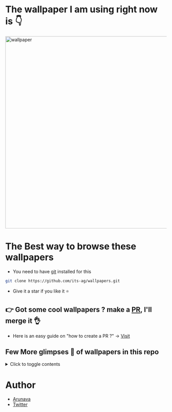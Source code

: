 # The wallpaper I am using right now is 👇


<img src="https://user-images.githubusercontent.com/102473837/197252286-01dfb185-f25a-42ee-adac-491e3f9713ec.png" alt="wallpaper" style="width:600px;"/>

# The Best way to browse these wallpapers
- You need to have [git](https://git-scm.com/) installed for this

```bash
git clone https://github.com/its-ag/wallpapers.git
```

- Give it a star if you like it ⭐

## 👉 Got some cool wallpapers ? make a [PR](https://github.com/its-ag/wallpapers/pulls), I'll merge it 👌
- Here is an easy guide on "how to create a PR ?" -> [Visit](https://dev.to/lukegarrigan/the-simplest-way-to-make-a-pull-request-2h61)

## Few More glimpses 🦩 of wallpapers in this repo
 
<details>

<summary>Click to toggle contents</summary>

![741632](https://user-images.githubusercontent.com/102473837/197253368-702cd656-d711-4cc2-a6a3-8e17185b93a1.png)
![1147726](https://user-images.githubusercontent.com/102473837/197253385-fee97757-7e28-4a11-9fed-e9c30eaf9e1d.png)
![astronaut-between-smoke-of-colors_3840x2160_xtrafondos com](https://user-images.githubusercontent.com/102473837/197253389-1c041e4c-07ca-40d6-8fd8-3fbd78b52b16.jpg)
![cropped-1920-1080-415519](https://user-images.githubusercontent.com/102473837/197253401-d87f3b88-25c6-4292-a943-5d8983849f59.jpg)
![Screenshot_2022-04-02_183705](https://user-images.githubusercontent.com/102473837/197253410-1bbfbd54-2c2c-4032-9f49-cc385735b93c.png)
![skull-in-astronaut-suit_3840x2160_xtrafondos com](https://user-images.githubusercontent.com/102473837/197253416-d27e3a32-c8d5-48c9-8cf5-400599d259ea.jpg)
![unknown (1)](https://user-images.githubusercontent.com/102473837/197253421-f5debad1-62a7-4cb6-afa3-76c89632c936.png)
![unknown (3)](https://user-images.githubusercontent.com/102473837/197253425-845dd98a-add9-41f5-9028-b9c543405a84.png)
![unknown (6)](https://user-images.githubusercontent.com/102473837/197253429-8b761e24-8f7d-4266-923d-dd63c36eb503.png)
![unknown (7)](https://user-images.githubusercontent.com/102473837/197253433-9e856a6b-cdbc-4cc2-b7a1-0ce0c297e8d7.png)
![unknown (10)](https://user-images.githubusercontent.com/102473837/197253439-3448f578-d5d0-44ff-b0d1-d704e94748de.png)
![unknown (11)](https://user-images.githubusercontent.com/102473837/197253445-cc49bcd8-ef48-4c20-ba1b-045fd040d4c9.png)
![wallpaperflare com_wa_llpaper_2](https://user-images.githubusercontent.com/102473837/197253446-5409bbaa-bf64-48d7-98e5-d5c3984c015c.jpg)
![wallpaperflare com_wallpaper jpgh](https://user-images.githubusercontent.com/102473837/197253456-e89f7e37-1e00-44ef-bb4a-f3be67f4acfe.jpg)
![wallpaperflare com_wallpaper_15](https://user-images.githubusercontent.com/102473837/197253459-f59b30bb-c460-4f32-93a0-c73cdb3dd27e.jpg)
![wallpaperflare com_wallpaper_22](https://user-images.githubusercontent.com/102473837/197253461-887caee5-0208-4776-9e6d-3a50ec1ec07a.jpg)
![wallpaperflare com_wallpaper_30](https://user-images.githubusercontent.com/102473837/197253466-4e7ac7bf-1cc4-46f1-9e89-44e49f2674b7.jpg)
![wallpaperflare com_wallpaper_41](https://user-images.githubusercontent.com/102473837/197253473-533fedb6-d8c2-49e7-ac67-d091c4415fba.jpg)
![wp5418096-hello-world-anime-wallpapers](https://user-images.githubusercontent.com/102473837/197253475-1c26d289-9bb4-4bff-a807-66612292f1d8.jpg)

</details>


# Author

- [Arunava](https://arunava.tech)
- [Twitter](https://twitter.com/ag_arunava)
